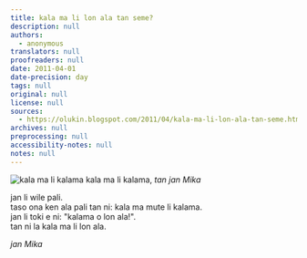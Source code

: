```yaml
---
title: kala ma li lon ala tan seme?
description: null
authors:
  - anonymous
translators: null
proofreaders: null
date: 2011-04-01
date-precision: day
tags: null
original: null
license: null
sources:
  - https://olukin.blogspot.com/2011/04/kala-ma-li-lon-ala-tan-seme.html
archives: null
preprocessing: null
accessibility-notes: null
notes: null
---
```


![kala ma li kalama](https://blogger.googleusercontent.com/img/b/R29vZ2xl/AVvXsEiKSHzGHFsQ3JZLODm74JQcKVrsRSevUivcKF03E1B_Xu_KgOFHlBIQfoqg5U1iZLDxXyxkVHvnOVsugXSMJMYChWoljJaB9yLCuM4kjpJrgg2orBVkoY8lpXYGMn8sEipEtvoZbFIXf4pX/s320/kala-ma.png)
kala ma li kalama, *tan jan Mika*

jan li wile pali.  \
taso ona ken ala pali tan ni: kala ma mute li kalama.  \
jan li toki e ni: "kalama o lon ala!".  \
tan ni la kala ma li lon ala.

*jan Mika*
